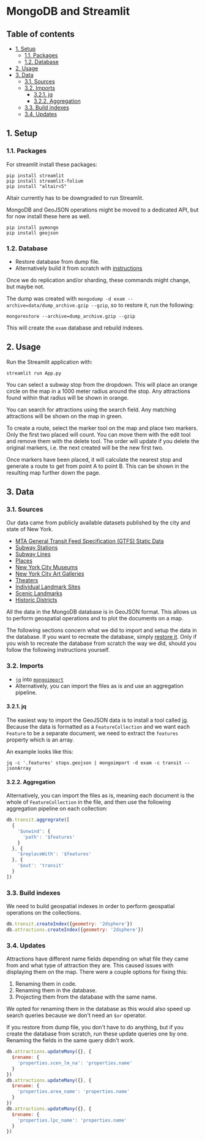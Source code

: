 # MongoDB and Streamlit

## Table of contents

- [1. Setup](#1-setup)
  - [1.1. Packages](#11-packages)
  - [1.2. Database](#12-database)
- [2. Usage](#2-usage)
- [3. Data](#3-data)
  - [3.1. Sources](#31-sources)
  - [3.2. Imports](#32-imports)
    - [3.2.1. jq](#321-jq)
    - [3.2.2. Aggregation](#322-aggregation)
  - [3.3. Build indexes](#33-build-indexes)
  - [3.4. Updates](#34-updates)

## 1. Setup

### 1.1. Packages

For streamlit install these packages:

```shell
pip install streamlit
pip install streamlit-folium
pip install "altair<5"
```

Altair currently has to be downgraded to run Streamlit.

MongoDB and GeoJSON operations might be moved to a dedicated API, but for now install these here as well.

```shell
pip install pymongo
pip install geojson
```

### 1.2. Database

- Restore database from dump file.
- Alternatively build it from scratch with [instructions](#3-data)

Once we do replication and/or sharding, these commands might change, but maybe not.

The dump was created with `mongodump -d exam --archive=data/dump_archive.gzip --gzip`, so to restore it, run the following:

```shell
mongorestore --archive=dump_archive.gzip --gzip
```

This will create the `exam` database and rebuild indexes.

## 2. Usage

Run the Streamlit application with:

```shell
streamlit run App.py
```

You can select a subway stop from the dropdown. This will place an orange circle on the map in a 1000 meter radius around the stop. Any attractions found within that radius will be shown in orange.

You can search for attractions using the search field. Any matching attractions will be shown on the map in green.

To create a route, select the marker tool on the map and place two markers. Only the first two placed will count. You can move them with the edit tool and remove them with the delete tool. The order will update if you delete the original markers, i.e. the next created will be the new first two.

Once markers have been placed, it will calculate the nearest stop and generate a route to get from point A to point B. This can be shown in the resulting map further down the page.

## 3. Data

### 3.1. Sources

Our data came from publicly available datasets published by the city and state of New York.

- [MTA General Transit Feed Specification (GTFS) Static Data](https://data.ny.gov/Transportation/MTA-General-Transit-Feed-Specification-GTFS-Static/fgm6-ccue)
- [Subway Stations](https://data.cityofnewyork.us/Transportation/Subway-Stations/arq3-7z49)
- [Subway Lines](https://data.cityofnewyork.us/Transportation/Subway-Lines/3qz8-muuu)
- [Places](https://data.cityofnewyork.us/Health/Places/mzbd-kucq)
- [New York City Museums](https://data.cityofnewyork.us/Recreation/New-York-City-Museums/ekax-ky3z)
- [New York City Art Galleries](https://data.cityofnewyork.us/Recreation/New-York-City-Art-Galleries/tgyc-r5jh)
- [Theaters](https://data.cityofnewyork.us/Recreation/Theaters/kdu2-865w)
- [Individual Landmark Sites](https://data.cityofnewyork.us/Housing-Development/Individual-Landmark-Sites/ts56-fkf5)
- [Scenic Landmarks](https://data.cityofnewyork.us/Housing-Development/Scenic-Landmarks/gi7d-8gt5)
- [Historic Districts](https://data.cityofnewyork.us/Housing-Development/Historic-Districts/xbvj-gfnw)

All the data in the MongoDB database is in GeoJSON format. This allows us to perform geospatial operations and to plot the documents on a map.

The following sections concern what we did to import and setup the data in the database. If you want to recreate the database, simply [restore it](#12-database). Only if you wish to recreate the database from scratch the way we did, should you follow the following instructions yourself.

### 3.2. Imports

- [`jq`](https://stedolan.github.io/jq/) into [`mongoimport`](https://www.mongodb.com/docs/database-tools/mongoimport/)
- Alternatively, you can import the files as is and use an aggregation pipeline.

#### 3.2.1. jq

The easiest way to import the GeoJSON data is to install a tool called [jq](https://stedolan.github.io/jq/). Because the data is formatted as a `FeatureCollection` and we want each `Feature` to be a separate document, we need to extract the `features` property which is an array.

An example looks like this:

```shell
jq -c '.features' stops.geojson | mongoimport -d exam -c transit --jsonArray
```

#### 3.2.2. Aggregation

Alternatively, you can import the files as is, meaning each document is the whole of `FeatureCollection` in the file, and then use the following aggregation pipeline on each collection:

```javascript
db.transit.aggregrate([
  {
    '$unwind': {
      'path': '$features'
    }
  }, {
    '$replaceWith': '$features'
  }, {
    '$out': 'transit'
  }
])
```

### 3.3. Build indexes

We need to build geospatial indexes in order to perform geospatial operations on the collections.

```javascript
db.transit.createIndex({geometry: '2dsphere'})
db.attractions.createIndex({geometry: '2dsphere'})
```

### 3.4. Updates

Attractions have different name fields depending on what file they came from and what type of attraction they are. This caused issues with displaying them on the map. There were a couple options for fixing this:

1. Renaming them in code.
2. Renaming them in the database.
3. Projecting them from the database with the same name.

We opted for renaming them in the database as this would also speed up search queries because we don't need an `$or` operator.

If you restore from dump file, you don't have to do anything, but if you create the database from scratch, run these update queries one by one. Renaming the fields in the same query didn't work.

```javascript
db.attractions.updateMany({}, {
  $rename: {
    'properties.scen_lm_na': 'properties.name'
  }
})
db.attractions.updateMany({}, {
  $rename: {
    'properties.area_name': 'properties.name'
  }
})
db.attractions.updateMany({}, {
  $rename: {
    'properties.lpc_name': 'properties.name'
  }
})
```
